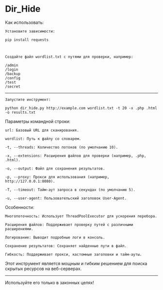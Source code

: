# Dir_Hide

Как использовать:

    Установите зависимости:

    pip install requests



    Создайте файл wordlist.txt с путями для проверки, например:

    /admin
    /login
    /backup
    /config
    /test
    /secret

    
-------

    Запустите инструмент:
    
    python dir_hide.py http://example.com wordlist.txt -t 20 -x .php .html -o results.txt

Параметры командной строки:

    url: Базовый URL для сканирования.

    wordlist: Путь к файлу со словарем.

    -t, --threads: Количество потоков (по умолчанию 10).

    -x, --extensions: Расширения файлов для проверки (например, .php, .html).

    -o, --output: Файл для сохранения результатов.

    -p, --proxy: Прокси для использования (например, http://127.0.0.1:8080).

    -T, --timeout: Тайм-аут запроса в секундах (по умолчанию 5).

    -u, --user-agent: Пользовательский заголовок User-Agent.


    

Особенности:

    Многопоточность: Использует ThreadPoolExecutor для ускорения перебора.

    Расширения файлов: Поддерживает проверку путей с различными расширениями.

    Логирование: Выводит подробные логи в консоль.

    Сохранение результатов: Сохраняет найденные пути в файл.

    Гибкость: Поддерживает прокси, кастомные заголовки и тайм-ауты.


Этот инструмент является мощным и гибким решением для поиска скрытых ресурсов на веб-серверах. 

------

Используйте его только в законных целях!
